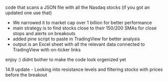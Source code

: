 code that scans a JSON file with all the Nasdaq stocks (if you got an updated one use that)
 - We narrowed it to market cap over 1 billion for better performance
 - main strategy is to find stocks close to their 150/200 SMAs for close stops and alerts on breakouts
 - added pine script to paste in TradingView for better analysis 
 - output is an Excel sheet with all the relevant data connected to TradingView with on-ticker links

enjoy :)
didnt bother to make the code look orgenized yet


14.9 update - 
Looking into resistance levels and filtering stocks with prices before the breakout
